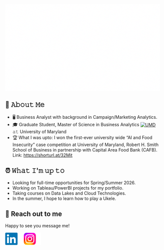 [<img src="https://raw.githubusercontent.com/emilgeorgemathew/emilgeorgemathew/master/intro.gif" alt="👋 Hi there! I'm (Emil)|https://www.linkedin.com/in/emilgeorgemathew/)" title="👋 Hi there! I'm (Emil)|https://www.linkedin.com/in/emilgeorgemathew/)"/>](https://www.linkedin.com/in/emilgeorgemathew/)

<!--
**emilgeorgemathew/emilgeorgemathew** is a ✨ _special_ ✨ repository because its `README.md` (this file) appears on your GitHub profile.

Here are some ideas to get you started:

- 🔭 I’m currently working on ...
- 🌱 I’m currently learning ...
- 👯 I’m looking to collaborate on ...
- 🤔 I’m looking for help with ...
- 💬 Ask me about ...
- 📫 How to reach me: ...
- 😄 Pronouns: ...
- ⚡ Fun fact: ...
-->

## :book: 𝙰𝚋𝚘𝚞𝚝 𝙼𝚎
- 🖥 Business Analyst with background in Campaign/Marketing Analytics.
- 🎓 Graduate Student, Master of Science in Business Analytics  [<img src="https://github.com/user-attachments/assets/049d4d36-44ca-4637-b186-9f5c9c8dc9b5?raw=true" height="30em" align="center" alt="UMD" title="UMD"/>](https://github.com/user-attachments/assets/049d4d36-44ca-4637-b186-9f5c9c8dc9b5) 𝚊𝚝 University of Maryland 
- 🏆 What I was upto: I won the first-ever university wide “AI and Food Insecurity” case competition at University of Maryland, Robert H. Smith School of Business in partnership with Capital Area Food Bank (CAFB). Link: https://shorturl.at/32Mit
 
## ⏰ 𝚆𝚑𝚊𝚝 𝙸'𝚖 𝚞𝚙 𝚝𝚘
- Looking for full-time opportunities for Spring/Summer 2026.
- Working on Tableau/PowerBI projects for my portfolio.
- Taking courses on Data Lakes and Cloud Technologies.
- In the summer, I hope to learn how to play a Ukele.

## 💬 Reach out to me
Happy to see you message me!

[<img src="https://github.com/emilgeorgemathew/emilgeorgemathew/blob/main/LinkedIn_logo_initials.png" height="40em" align="center" alt="Follow Emil on LinkedIn" title="Follow Emil on LinkedIn"/>](https://www.linkedin.com/in/emilgeorgemathew)
[<img src="https://github.com/emilgeorgemathew/emilgeorgemathew/blob/main/Instagram-Logo.png" height="40em" align="center" alt="Follow Emil on Instagram" title="Follow Emil on Instagram"/>](https://www.instagram.com/emilgeorgemathew)
